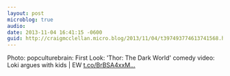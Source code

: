 ```yaml
---
layout: post
microblog: true
audio: 
date: 2013-11-04 16:41:15 -0600
guid: http://craigmcclellan.micro.blog/2013/11/04/t397493774613741568.html
---
```

Photo: popculturebrain: First Look: 'Thor: The Dark World' comedy video: Loki argues with kids | EW [t.co/BrBSA4xxM...](http://t.co/BrBSA4xxM1)
